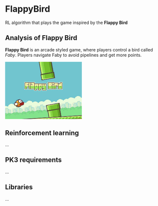 # FlappyBird
RL algorithm that plays the game inspired by the **Flappy Bird**

## Analysis of Flappy Bird

**Flappy Bird** is an arcade styled game, where players control a bird called *Faby*. Players navigate Faby to avoid pipelines and get more points.

<img src="./assets/flappy-bird.jpeg" width="250">

## Reinforcement learning
...

## PK3 requirements
...

## Libraries
...

